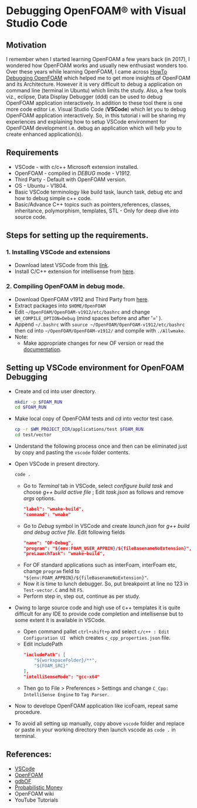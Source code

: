 # Debugging OpenFOAM® with Visual Studio Code  

## Motivation  
I remember when I started learning OpenFOAM a few years back (in 2017), I wondered how OpenFOAM works and usually new enthusiast wonders too. Over these years while learning OpenFOAM, I came across [HowTo Debugging OpenFOAM](https://openfoamwiki.net/index.php/HowTo_debugging) which helped me to get more insights of OpenFOAM and its Architecture. However it is very difficult to debug a application on command line (terminal in Ubuntu) which limits the study. Also, a few tools viz., eclipse, Data Display Debugger (ddd) can be used to debug OpenFOAM application interactively. In addition to these tool there is one more code editor i.e. Visual Studio Code (**VSCode**) which let you to debug OpenFOAM application interactively. So, in this tutorial i will be sharing my experiences and explaining how to setup VSCode environment for OpenFOAM development i.e. debug an application which will help you to create enhanced application(s).

## Requirements 
- VSCode - with c/c++ Microsoft extension installed. 
- OpenFOAM - compiled in *DEBUG* mode - V1912.
- Third Party - Default with OpenFOAM version.
- OS - Ubuntu - V1804.
- Basic VSCode terminology like build task, launch task, debug etc and how to debug simple c++ code.
- Basic/Advance C++ topics such as pointers,references, classes, inheritance, polymorphism, templates, STL - Only for deep dive into source code.



## Steps for setting up the requirements.
### 1. Installing VSCode and extensions
+ Download latest VSCode from this [link](https://code.visualstudio.com/).
+ Install C/C++ extension for intellisense from [here](https://marketplace.visualstudio.com/items?itemName=ms-vscode.cpptools).

### 2. Compiling OpenFOAM in debug mode.
+ Download OpenFOAM v1912 and Third Party from [here](https://www.openfoam.com/download/install-source.php).
+ Extract packages into `$HOME/OpenFOAM` 
+ Edit `~/OpenFOAM/OpenFOAM-v1912/etc/bashrc` and change `WM_COMPILE_OPTION=Debug` (mind spaces before and after '=' ).
+ Append  `~/.bashrc` with ` source ~/OpenFOAM/OpenFOAM-v1912/etc/bashrc ` then cd into `~/OpenFOAM/OpenFOAM-v1912/` and compile with `./Allwmake`.
+ Note: 
    * Make appropriate changes for new OF version or read the [documentation](https://www.openfoam.com/download/install-source.php).

## Setting up VSCode environment for OpenFOAM Debugging

+ Create and cd into user directory.
    ~~~bash
    mkdir -p $FOAM_RUN 
    cd $FOAM_RUN
    ~~~
+ Make local copy of OpenFOAM tests and cd into vector test case.
    ~~~bash
    cp -r $WM_PROJECT_DIR/applications/test $FOAM_RUN
    cd test/vector
    ~~~
+ Understand the following process once and then can be eliminated just by copy and pasting the  `vscode` folder contents.
+ Open VSCode in present directory.
    ~~~bash
    code .
    ~~~
    * Go to *Terminal* tab in VSCode, select *configure build task* and choose *g++ build active file* ; Edit *task.json* as follows and remove *args* options.
        ~~~json
        "label": "wmake-build",
        "command": "wmake"
        ~~~
    * Go to *Debug* symbol in VSCode and create *launch.json* for *g++ build and debug active file*. Edit following fields
        ~~~json
        "name": "OF-Debug",
        "program": "${env:FOAM_USER_APPBIN}/${fileBasenameNoExtension}",
        "preLaunchTask": "wmake-build",
        ~~~
    * For OF standard applications such as interFoam, interFoam etc, change `program` field to  `"${env:FOAM_APPBIN}/${fileBasenameNoExtension}"`.
    * Now it is time to lunch debugger. So, put breakpoint at line no 123 in `Test-vector.C` and hit `F5`.
    * Perform step in, step out, continue as per study.
+ Owing to large source code and high use of c++ templates it is quite difficult for any IDE to provide code completion and intellisense but to some extent it is available in VSCode.

    * Open command pallet `ctrl+shift+p` and select `c/c++ : Edit Configuration UI ` which creates `c_cpp_properties.json` file. 
    * Edit includePath
        ~~~json
        "includePath": [
            "${workspaceFolder}/**",
            "${FOAM_SRC}"
        ],
        "intelliSenseMode": "gcc-x64"
        ~~~
    * Then go to File > Preferences > Settings and change `C_Cpp: IntelliSense Engine` to `Tag Parser`.
+ Now to develope OpenFOAM application like icoFoam, repeat same procedure.
+ To avoid all setting up manually, copy above `vscode` folder and replace or paste in your working directory then launch vscode as `code .` in terminal.

## References:
+ [VSCode](https://code.visualstudio.com/)
+ [OpenFOAM](openfoam.com)
+ [gdbOF](https://gitlab.com/flowcrunchpublic/gdbof)
+ [Probabilistic Money](http://www.probabilisticmoney.com/?page_id=84)
+ OpenFOAM wiki
+ YouTube Tutorials
